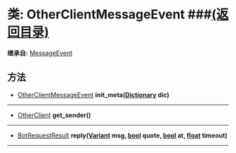 # 类: OtherClientMessageEvent ###[(返回目录)](README.md)  
  
**继承自:** [MessageEvent](MessageEvent.md)  
  
## 方法 
  
- [OtherClientMessageEvent](OtherClientMessageEvent.md) **init_meta([Dictionary](https://docs.godotengine.org/en/latest/classes/class_dictionary.html) dic)**  
  
---  
  
- [OtherClient](OtherClient.md) **get_sender()**  
  
---  
  
- [BotRequestResult](BotRequestResult.md) **reply([Variant](https://docs.godotengine.org/en/latest/classes/class_variant.html) msg, [bool](https://docs.godotengine.org/en/latest/classes/class_bool.html) quote, [bool](https://docs.godotengine.org/en/latest/classes/class_bool.html) at, [float](https://docs.godotengine.org/en/latest/classes/class_float.html) timeout)**  
  
---  
  

